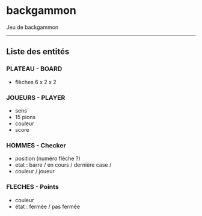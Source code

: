 # backgammon
Jeu de backgammon
___

## Liste des entités

### PLATEAU - BOARD
- flèches 6 x 2 x 2

### JOUEURS - PLAYER
- sens
- 15 pions
- couleur
- score

### HOMMES - Checker
- position (numéro flèche ?)
- etat : barre / en cours / dernière case /
- couleur / joueur

### FLECHES - Points
- couleur
- état : fermée / pas fermée
